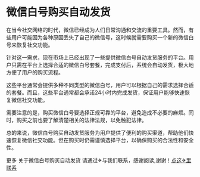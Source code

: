# 微信白号购买自动发货

在当今社交网络的时代，微信已经成为人们日常沟通和交流的重要工具。然而，有些用户可能因为各种原因丢失了自己的微信号，这时候就需要购买一个新的微信白号来恢复社交功能。

针对这一需求，现在市场上已经出现了一些提供微信白号自动发货服务的平台。用户只需在平台上选择合适的微信白号套餐，完成支付后，系统会自动发货，极大地方便了用户的购买流程。

这些平台通常会提供多种不同类型的微信白号，用户可以根据自己的需求选择合适的套餐。而且，这些平台通常都会承诺24小时内完成发货，保证用户能够快速恢复微信社交功能。

需要注意的是，购买微信白号要选择正规可靠的平台，避免造成不必要的麻烦。同时，购买之前也要了解清楚相关的法律法规，以免触犯法律。

总的来说，微信白号购买自动发货服务为用户提供了便利的购买渠道，帮助他们快速恢复微信社交功能。但在购买时仍需谨慎选择平台，以确保购买的合法性和安全性。

更多 关于微信白号购买自动发货 请通过✈与我们联系，感谢阅读,谢谢！[点这✈里联系](https://b.k02.cc)